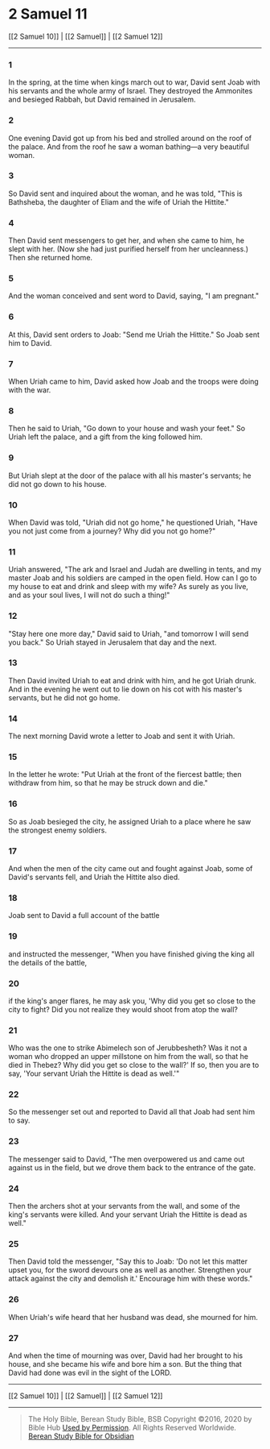 # 2 Samuel 11

[[2 Samuel 10]] | [[2 Samuel]] | [[2 Samuel 12]]

---

### 1
In the spring, at the time when kings march out to war, David sent Joab with his servants and the whole army of Israel. They destroyed the Ammonites and besieged Rabbah, but David remained in Jerusalem.

### 2
One evening David got up from his bed and strolled around on the roof of the palace. And from the roof he saw a woman bathing—a very beautiful woman.

### 3
So David sent and inquired about the woman, and he was told, "This is Bathsheba, the daughter of Eliam and the wife of Uriah the Hittite."

### 4
Then David sent messengers to get her, and when she came to him, he slept with her. (Now she had just purified herself from her uncleanness.) Then she returned home.

### 5
And the woman conceived and sent word to David, saying, "I am pregnant."

### 6
At this, David sent orders to Joab: "Send me Uriah the Hittite." So Joab sent him to David.

### 7
When Uriah came to him, David asked how Joab and the troops were doing with the war.

### 8
Then he said to Uriah, "Go down to your house and wash your feet." So Uriah left the palace, and a gift from the king followed him.

### 9
But Uriah slept at the door of the palace with all his master's servants; he did not go down to his house.

### 10
When David was told, "Uriah did not go home," he questioned Uriah, "Have you not just come from a journey? Why did you not go home?"

### 11
Uriah answered, "The ark and Israel and Judah are dwelling in tents, and my master Joab and his soldiers are camped in the open field. How can I go to my house to eat and drink and sleep with my wife? As surely as you live, and as your soul lives, I will not do such a thing!"

### 12
"Stay here one more day," David said to Uriah, "and tomorrow I will send you back." So Uriah stayed in Jerusalem that day and the next.

### 13
Then David invited Uriah to eat and drink with him, and he got Uriah drunk. And in the evening he went out to lie down on his cot with his master's servants, but he did not go home.

### 14
The next morning David wrote a letter to Joab and sent it with Uriah.

### 15
In the letter he wrote: "Put Uriah at the front of the fiercest battle; then withdraw from him, so that he may be struck down and die."

### 16
So as Joab besieged the city, he assigned Uriah to a place where he saw the strongest enemy soldiers.

### 17
And when the men of the city came out and fought against Joab, some of David's servants fell, and Uriah the Hittite also died.

### 18
Joab sent to David a full account of the battle

### 19
and instructed the messenger, "When you have finished giving the king all the details of the battle,

### 20
if the king's anger flares, he may ask you, 'Why did you get so close to the city to fight? Did you not realize they would shoot from atop the wall?

### 21
Who was the one to strike Abimelech son of Jerubbesheth? Was it not a woman who dropped an upper millstone on him from the wall, so that he died in Thebez? Why did you get so close to the wall?' If so, then you are to say, 'Your servant Uriah the Hittite is dead as well.'"

### 22
So the messenger set out and reported to David all that Joab had sent him to say.

### 23
The messenger said to David, "The men overpowered us and came out against us in the field, but we drove them back to the entrance of the gate.

### 24
Then the archers shot at your servants from the wall, and some of the king's servants were killed. And your servant Uriah the Hittite is dead as well."

### 25
Then David told the messenger, "Say this to Joab: 'Do not let this matter upset you, for the sword devours one as well as another. Strengthen your attack against the city and demolish it.' Encourage him with these words."

### 26
When Uriah's wife heard that her husband was dead, she mourned for him.

### 27
And when the time of mourning was over, David had her brought to his house, and she became his wife and bore him a son. But the thing that David had done was evil in the sight of the LORD.

---

[[2 Samuel 10]] | [[2 Samuel]] | [[2 Samuel 12]]

---

> The Holy Bible, Berean Study Bible, BSB
> Copyright &copy;2016, 2020 by Bible Hub
> [Used by Permission](https://berean.bible/terms.htm). All Rights Reserved Worldwide.
> [Berean Study Bible for Obsidian](https://github.com/gapmiss/berean-study-bible-for-obsidian)

